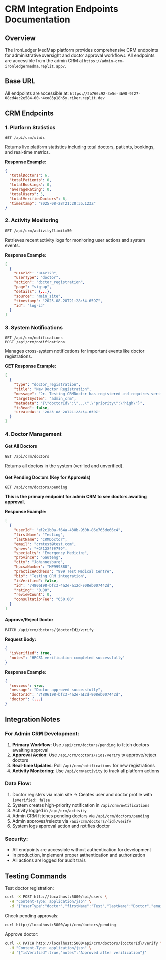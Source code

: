 # CRM Integration Endpoints Documentation

## Overview
The IronLedger MedMap platform provides comprehensive CRM endpoints for administrative oversight and doctor approval workflows. All endpoints are accessible from the admin CRM at `https://admin-crm-ironledgermedma.replit.app/`.

## Base URL
All endpoints are accessible at: `https://2b766c92-3e5e-4b98-9f27-08cd4ac2e584-00-n4xo83p18h5y.riker.replit.dev`

## CRM Endpoints

### 1. Platform Statistics
```
GET /api/crm/stats
```
Returns live platform statistics including total doctors, patients, bookings, and real-time metrics.

**Response Example:**
```json
{
  "totalDoctors": 6,
  "totalPatients": 0,
  "totalBookings": 0,
  "averageRating": 0,
  "totalUsers": 6,
  "totalVerifiedDoctors": 6,
  "timestamp": "2025-08-28T21:28:35.123Z"
}
```

### 2. Activity Monitoring
```
GET /api/crm/activity?limit=50
```
Retrieves recent activity logs for monitoring user actions and system events.

**Response Example:**
```json
[
  {
    "userId": "user123",
    "userType": "doctor",
    "action": "doctor_registration",
    "page": "signup",
    "details": {...},
    "source": "main_site",
    "timestamp": "2025-08-28T21:28:34.659Z",
    "id": "log-id"
  }
]
```

### 3. System Notifications
```
GET /api/crm/notifications
POST /api/crm/notifications
```
Manages cross-system notifications for important events like doctor registrations.

**GET Response Example:**
```json
[
  {
    "type": "doctor_registration",
    "title": "New Doctor Registration",
    "message": "Dr. Testing CRMDoctor has registered and requires verification",
    "targetSystem": "admin_crm",
    "metadata": "{\"doctorId\":\"...\",\"priority\":\"high\"}",
    "isRead": false,
    "createdAt": "2025-08-28T21:28:34.659Z"
  }
]
```

### 4. Doctor Management

#### Get All Doctors
```
GET /api/crm/doctors
```
Returns all doctors in the system (verified and unverified).

#### Get Pending Doctors (Key for Approvals)
```
GET /api/crm/doctors/pending
```
**This is the primary endpoint for admin CRM to see doctors awaiting approval.**

**Response Example:**
```json
[
  {
    "userId": "ef2c1b0a-f64a-438b-930b-86e765de66c4",
    "firstName": "Testing",
    "lastName": "CRMDoctor",
    "email": "crmtest@test.com",
    "phone": "+27123456789",
    "specialty": "Emergency Medicine",
    "province": "Gauteng",
    "city": "Johannesburg",
    "hpcsaNumber": "MP999888",
    "practiceAddress": "999 Test Medical Centre",
    "bio": "Testing CRM integration",
    "isVerified": false,
    "id": "74806198-bfc3-4a2e-a12d-908eb007442d",
    "rating": "0.00",
    "reviewCount": 0,
    "consultationFee": "650.00"
  }
]
```

#### Approve/Reject Doctor
```
PATCH /api/crm/doctors/{doctorId}/verify
```

**Request Body:**
```json
{
  "isVerified": true,
  "notes": "HPCSA verification completed successfully"
}
```

**Response Example:**
```json
{
  "success": true,
  "message": "Doctor approved successfully",
  "doctorId": "74806198-bfc3-4a2e-a12d-908eb007442d",
  "doctor": {...}
}
```

## Integration Notes

### For Admin CRM Development:
1. **Primary Workflow**: Use `/api/crm/doctors/pending` to fetch doctors awaiting approval
2. **Approval Action**: Use `/api/crm/doctors/{id}/verify` to approve/reject doctors
3. **Real-time Updates**: Poll `/api/crm/notifications` for new registrations
4. **Activity Monitoring**: Use `/api/crm/activity` to track all platform actions

### Data Flow:
1. Doctor registers via main site → Creates user and doctor profile with `isVerified: false`
2. System creates high-priority notification in `/api/crm/notifications`
3. Activity logged in `/api/crm/activity` 
4. Admin CRM fetches pending doctors via `/api/crm/doctors/pending`
5. Admin approves/rejects via `/api/crm/doctors/{id}/verify`
6. System logs approval action and notifies doctor

### Security:
- All endpoints are accessible without authentication for development
- In production, implement proper authentication and authorization
- All actions are logged for audit trails

## Testing Commands

Test doctor registration:
```bash
curl -X POST http://localhost:5000/api/users \
  -H "Content-Type: application/json" \
  -d '{"userType":"doctor","firstName":"Test","lastName":"Doctor","email":"test@example.com","specialty":"General Practice","hpcsaNumber":"MP123456"}'
```

Check pending approvals:
```bash
curl http://localhost:5000/api/crm/doctors/pending
```

Approve doctor:
```bash
curl -X PATCH http://localhost:5000/api/crm/doctors/{doctorId}/verify \
  -H "Content-Type: application/json" \
  -d '{"isVerified":true,"notes":"Approved after verification"}'
```